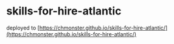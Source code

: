 # skills-for-hire-atlantic

deployed to [https://chmonster.github.io/skills-for-hire-atlantic/](https://chmonster.github.io/skills-for-hire-atlantic/)
